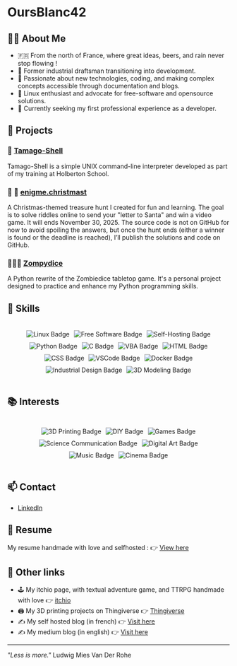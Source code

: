 # OursBlanc42

## 🐻‍❄️ About Me

- 🇫🇷 From the north of France, where great ideas, beers, and rain never stop flowing !
- 🎨 Former industrial draftsman transitioning into development.
- 🌟 Passionate about new technologies, coding, and making complex concepts accessible through documentation and blogs.
- 🐧 Linux enthusiast and advocate for free-software and opensource solutions.
- 🚀 Currently seeking my first professional experience as a developer.

## 🚀 Projects

### 🥚 [Tamago-Shell](https://github.com/OursBlanc42/holbertonschool-simple_shell)
Tamago-Shell is a simple UNIX command-line interpreter developed as part of my training at Holberton School.

### 🧩 🎅 [enigme.christmast](https://enigme.christmas)
A Christmas-themed treasure hunt I created for fun and learning. The goal is to solve riddles online to send your "letter to Santa" and win a video game. It will ends November 30, 2025.
The source code is not on GitHub for now to avoid spoiling the answers, but once the hunt ends (either a winner is found or the deadline is reached), I’ll publish the solutions and code on GitHub.

### 🧟‍♂️🎲 [Zompydice](https://github.com/OursBlanc42/zompydice)
A Python rewrite of the Zombiedice tabletop game.
It's a personal project designed to practice and enhance my Python programming skills.


## 🔧 Skills  
<div style="display: flex; flex-wrap: wrap; gap: 10px; justify-content: center; padding: 20px;">
  <img src="https://img.shields.io/badge/Linux-🐧-blue" alt="Linux Badge" />
  <img src="https://img.shields.io/badge/Free%20Software-🔓-purple" alt="Free Software Badge" />
  <img src="https://img.shields.io/badge/Self--hosting-🏠-lightblue" alt="Self-Hosting Badge" />
  <img src="https://img.shields.io/badge/Python-🐍-orange" alt="Python Badge" />
  <img src="https://img.shields.io/badge/C-⚙️-lightgrey" alt="C Badge" />
  <img src="https://img.shields.io/badge/VBA-💾-darkgreen" alt="VBA Badge" />
  <img src="https://img.shields.io/badge/HTML-📄-orange" alt="HTML Badge" />
  <img src="https://img.shields.io/badge/CSS-🎨-blue" alt="CSS Badge" />
  <img src="https://img.shields.io/badge/VSCode-🖥️-lightblue" alt="VSCode Badge" />
  <img src="https://img.shields.io/badge/Docker-🐳-blue" alt="Docker Badge" />
  <img src="https://img.shields.io/badge/Industrial%20Design-📐-blueviolet" alt="Industrial Design Badge" />
  <img src="https://img.shields.io/badge/3D%20Modeling-📊-purple" alt="3D Modeling Badge" />
</div>

## 📚 Interests  
<div style="display: flex; flex-wrap: wrap; gap: 10px; justify-content: center; padding: 20px;">
  <img src="https://img.shields.io/badge/3D%20Printing-🖨️-green" alt="3D Printing Badge" />
  <img src="https://img.shields.io/badge/DIY-🛠️-yellow" alt="DIY Badge" />
  <img src="https://img.shields.io/badge/Games-🎲-orange" alt="Games Badge" />
  <img src="https://img.shields.io/badge/Science%20Communication-🔬-blue" alt="Science Communication Badge" />
  <img src="https://img.shields.io/badge/Digital%20Art-🎨-pink" alt="Digital Art Badge" />
  <img src="https://img.shields.io/badge/Music-🎵-red" alt="Music Badge" />
  <img src="https://img.shields.io/badge/Cinema-🎥-red" alt="Cinema Badge" />
</div>

## 📫 Contact
- [LinkedIn](https://www.linkedin.com/in/simon-r%C3%A9gnier-2829247b)

## 📝 Resume 
My resume handmade with love and selfhosted :
👉 [View here](https://cv.nanuq.me)

## 🔗 Other links

- 🕹️ My itchio page, with textual adventure game, and TTRPG handmade with love 👉 [itchio](https://oursblanc.itch.io/)
- 🖨️ My 3D printing projects on Thingiverse 👉 [Thingiverse](https://www.thingiverse.com/oursblanc42/designs)
- ✍️ My self hosted blog (in french) 👉 [Visit here](https://blog.nanuq.me)
- ✍️ My medium blog (in english) 👉 [Visit here](https://medium.com/@regniersimon)



---

_"Less is more."_ Ludwig Mies Van Der Rohe
